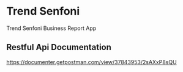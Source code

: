 # Trend Senfoni

Trend Senfoni Business Report App


## Restful Api Documentation

https://documenter.getpostman.com/view/37843953/2sAXxP8sQU

